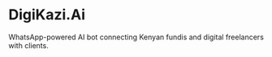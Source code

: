 # DigiKazi.Ai
WhatsApp-powered AI bot connecting Kenyan fundis and digital freelancers with clients. 
